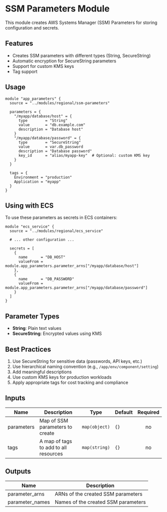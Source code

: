 # SSM Parameters Module

This module creates AWS Systems Manager (SSM) Parameters for storing configuration and secrets.

## Features

- Creates SSM parameters with different types (String, SecureString)
- Automatic encryption for SecureString parameters
- Support for custom KMS keys
- Tag support

## Usage

```hcl
module "app_parameters" {
  source = "../modules/regional/ssm-parameters"
  
  parameters = {
    "/myapp/database/host" = {
      type        = "String"
      value       = "db.example.com"
      description = "Database host"
    }
    "/myapp/database/password" = {
      type        = "SecureString"
      value       = var.db_password
      description = "Database password"
      key_id      = "alias/myapp-key"  # Optional: custom KMS key
    }
  }
  
  tags = {
    Environment = "production"
    Application = "myapp"
  }
}
```

## Using with ECS

To use these parameters as secrets in ECS containers:

```hcl
module "ecs_service" {
  source = "../modules/regional/ecs_service"
  
  # ... other configuration ...
  
  secrets = [
    {
      name      = "DB_HOST"
      valueFrom = module.app_parameters.parameter_arns["/myapp/database/host"]
    },
    {
      name      = "DB_PASSWORD"
      valueFrom = module.app_parameters.parameter_arns["/myapp/database/password"]
    }
  ]
}
```

## Parameter Types

- **String**: Plain text values
- **SecureString**: Encrypted values using KMS

## Best Practices

1. Use SecureString for sensitive data (passwords, API keys, etc.)
2. Use hierarchical naming convention (e.g., `/app/env/component/setting`)
3. Add meaningful descriptions
4. Use custom KMS keys for production workloads
5. Apply appropriate tags for cost tracking and compliance

## Inputs

| Name       | Description                           | Type          | Default | Required |
| ---------- | ------------------------------------- | ------------- | ------- | :------: |
| parameters | Map of SSM parameters to create       | `map(object)` | `{}`    |    no    |
| tags       | A map of tags to add to all resources | `map(string)` | `{}`    |    no    |

## Outputs

| Name            | Description                         |
| --------------- | ----------------------------------- |
| parameter_arns  | ARNs of the created SSM parameters  |
| parameter_names | Names of the created SSM parameters |